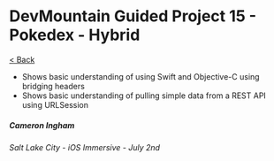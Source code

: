 # DevMountain Guided Project 15 - Pokedex - Hybrid

[< Back](https://github.com/Camji55/DevMtn-iOS20/)

- Shows basic understanding of using Swift and Objective-C using bridging headers
- Shows basic understanding of pulling simple data from a REST API using URLSession

##### Cameron Ingham
###### Salt Lake City - iOS Immersive - July 2nd



